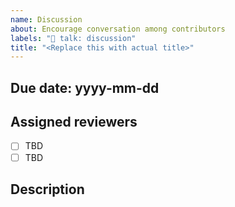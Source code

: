 ```yaml
---
name: Discussion
about: Encourage conversation among contributors
labels: "💬 talk: discussion"
title: "<Replace this with actual title>"
---
```


<!-- Consider how soon we need the discussion resolved vs. giving everyone an opportunity to participate.  -->

## Due date: yyyy-mm-dd

<!-- Suggest two members of @WordPress/openverse to review the discussion.  -->

## Assigned reviewers

- [ ] TBD
- [ ] TBD

<!-- Start the conversation. Please @ anyone relevant and try to ask questions to help facilitate discussion. -->

## Description
